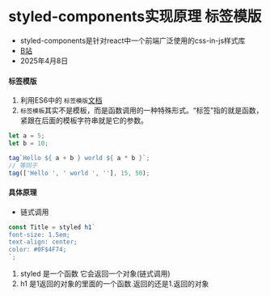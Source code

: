 # styled-components实现原理 标签模版
- styled-components是针对react中一个前端广泛使用的css-in-js样式库
- [B站](https://www.bilibili.com/video/BV1C9XzY9EnP)
- 2025年4月8日
#### 标签模版
1. 利用ES6中的 ```标签模版```[文档](https://es6.ruanyifeng.com/#docs/string#%E6%A0%87%E7%AD%BE%E6%A8%A1%E6%9D%BF)
2. ```标签模板```其实不是模板，而是函数调用的一种特殊形式。“标签”指的就是函数，紧跟在后面的模板字符串就是它的参数。

```JavaScript
let a = 5;
let b = 10;

tag`Hello ${ a + b } world ${ a * b }`;
// 等同于
tag(['Hello ', ' world ', ''], 15, 50);
```
#### 具体原理
- 链式调用
```JavaScript
const Title = styled h1`
font-size: 1.5em;
text-align: center;
color: #0F$4F74;
`;
```
1. styled 是一个函数 它会返回一个对象(链式调用)
2. h1 是1返回的对象的里面的一个函数.返回的还是1.返回的对象
